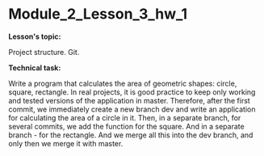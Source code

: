 # Module_2_Lesson_3_hw_1
**Lesson's topic:**

Project structure. Git.

**Technical task:**

Write a program that calculates the area of geometric shapes: circle, square, rectangle.
In real projects, it is good practice to keep only working and tested versions of the application in master. Therefore, after the first commit, we immediately create a new branch dev and write an application for calculating the area of a circle in it. Then, in a separate branch, for several commits, we add the function for the square. And in a separate branch - for the rectangle. And we merge all this into the dev branch, and only then we merge it with master.
